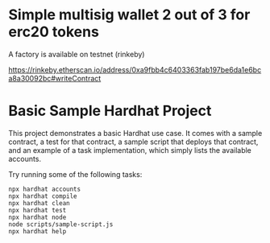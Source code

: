# Simple multisig wallet 2 out of 3 for erc20 tokens

A factory is available on testnet (rinkeby)

https://rinkeby.etherscan.io/address/0xa9fbb4c6403363fab197be6da1e6bca8a30092bc#writeContract


# Basic Sample Hardhat Project

This project demonstrates a basic Hardhat use case. It comes with a sample contract, a test for that contract, a sample script that deploys that contract, and an example of a task implementation, which simply lists the available accounts.

Try running some of the following tasks:

```shell
npx hardhat accounts
npx hardhat compile
npx hardhat clean
npx hardhat test
npx hardhat node
node scripts/sample-script.js
npx hardhat help
```
